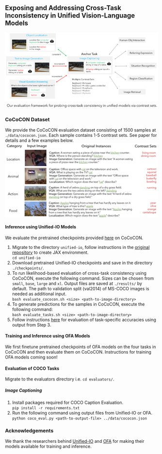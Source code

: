 ## Exposing and Addressing Cross-Task Inconsistency in Unified Vision-Language Models

![image](./assets/main_figure.PNG)

### CoCoCON Dataset
We provide the CoCoCON evaluation dataset consisting of 1500 samples at ```./data/cococon.json```. Each sample contains 1-5 contrast sets. See paper for details and a few examples below.
![image](./assets/examples.png)

#### Inference using Unified-IO Models
We evaluate the pretrained checkpoints provided [here](https://github.com/allenai/unified-io-inference) on CoCoCON.

1. Migrate to the directory ```unified-io```, follow instructions in the [original repository](https://github.com/allenai/unified-io-inference) to create JAX environment.\
```cd unified-io```<br>
2. Download pretrained Unified-IO checkpoints and save in the directory ```./checkpoints/```.
3. To run likelihood-based evaluation of cross-task consistency using CoCoCON, execute the following command. Sizes can be chosen from ```small```, ```base```, ```large``` and ```xl```. Output files are saved at ```./results/``` by default. The path to validation split (val2014) of MS-COCO images is needed as additional input. \
```bash evaluate_cococon.sh <size> <path-to-image-directory>```<br>
3. To generate predictions for the samples in CoCoCON, execute the following command:\
```bash evaluate_tasks.sh <size> <path-to-image-directory>```<br>
4. Follow instructions [here](#evaluation-of-coco-tasks) for evaluation of task-specific accuracies using output from Step 3.

#### Training and Inference using OFA Models
We first finetune pretrained checkpoints of OFA models on the four tasks in CoCoCON and then evaluate them on CoCoCON. Instructions for training OFA models coming soon!

#### Evaluation of COCO Tasks
Migrate to the evaluators directory i.e. ```cd evaluators/```.

##### Image Captioning
1. Install packages required for COCO Caption Evaluation.\
```pip install -r requirements.txt```<br>
2. Run the following command using output files from Unified-IO or OFA.\
```python coco_eval.py <path-to-output-file> ../data/cococon.json```<br>

### Acknowledgements
We thank the researchers behind [Unified-IO](https://github.com/allenai/unified-io-inference) and [OFA](https://github.com/OFA-Sys/OFA) for making their models available for training and inference.
